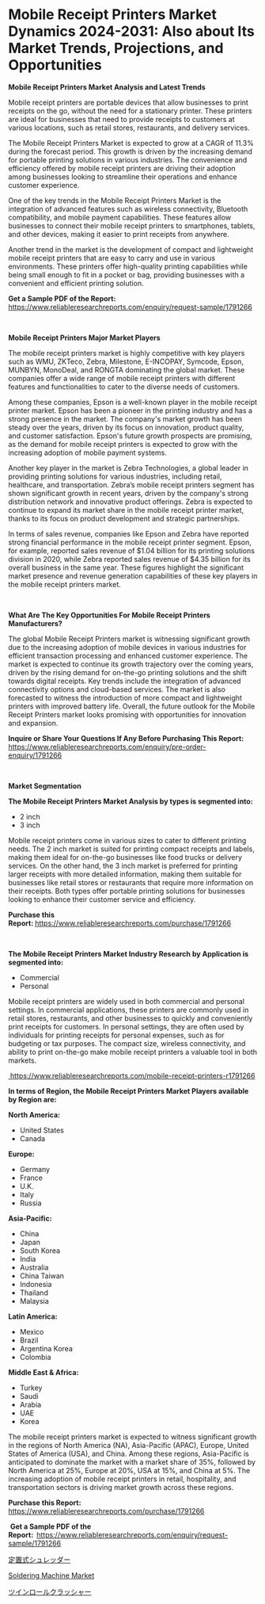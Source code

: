 <p><h1>Mobile Receipt Printers Market Dynamics 2024-2031: Also about Its Market Trends, Projections, and Opportunities</h1></p><p><strong>Mobile Receipt Printers Market Analysis and Latest Trends</strong></p>
<p><p>Mobile receipt printers are portable devices that allow businesses to print receipts on the go, without the need for a stationary printer. These printers are ideal for businesses that need to provide receipts to customers at various locations, such as retail stores, restaurants, and delivery services.</p><p>The Mobile Receipt Printers Market is expected to grow at a CAGR of 11.3% during the forecast period. This growth is driven by the increasing demand for portable printing solutions in various industries. The convenience and efficiency offered by mobile receipt printers are driving their adoption among businesses looking to streamline their operations and enhance customer experience.</p><p>One of the key trends in the Mobile Receipt Printers Market is the integration of advanced features such as wireless connectivity, Bluetooth compatibility, and mobile payment capabilities. These features allow businesses to connect their mobile receipt printers to smartphones, tablets, and other devices, making it easier to print receipts from anywhere.</p><p>Another trend in the market is the development of compact and lightweight mobile receipt printers that are easy to carry and use in various environments. These printers offer high-quality printing capabilities while being small enough to fit in a pocket or bag, providing businesses with a convenient and efficient printing solution.</p></p>
<p><strong>Get a Sample PDF of the Report:&nbsp;</strong> <a href="https://www.reliableresearchreports.com/enquiry/request-sample/1791266">https://www.reliableresearchreports.com/enquiry/request-sample/1791266</a></p>
<p>&nbsp;</p>
<p><strong>Mobile Receipt Printers Major Market Players</strong></p>
<p><p>The mobile receipt printers market is highly competitive with key players such as WMU, ZKTeco, Zebra, Milestone, E-INCOPAY, Symcode, Epson, MUNBYN, MonoDeal, and RONGTA dominating the global market. These companies offer a wide range of mobile receipt printers with different features and functionalities to cater to the diverse needs of customers.</p><p>Among these companies, Epson is a well-known player in the mobile receipt printer market. Epson has been a pioneer in the printing industry and has a strong presence in the market. The company's market growth has been steady over the years, driven by its focus on innovation, product quality, and customer satisfaction. Epson's future growth prospects are promising, as the demand for mobile receipt printers is expected to grow with the increasing adoption of mobile payment systems.</p><p>Another key player in the market is Zebra Technologies, a global leader in providing printing solutions for various industries, including retail, healthcare, and transportation. Zebra’s mobile receipt printers segment has shown significant growth in recent years, driven by the company's strong distribution network and innovative product offerings. Zebra is expected to continue to expand its market share in the mobile receipt printer market, thanks to its focus on product development and strategic partnerships.</p><p>In terms of sales revenue, companies like Epson and Zebra have reported strong financial performance in the mobile receipt printer segment. Epson, for example, reported sales revenue of $1.04 billion for its printing solutions division in 2020, while Zebra reported sales revenue of $4.35 billion for its overall business in the same year. These figures highlight the significant market presence and revenue generation capabilities of these key players in the mobile receipt printers market.</p></p>
<p>&nbsp;</p>
<p><strong>What Are The Key Opportunities For Mobile Receipt Printers Manufacturers?</strong></p>
<p><p>The global Mobile Receipt Printers market is witnessing significant growth due to the increasing adoption of mobile devices in various industries for efficient transaction processing and enhanced customer experience. The market is expected to continue its growth trajectory over the coming years, driven by the rising demand for on-the-go printing solutions and the shift towards digital receipts. Key trends include the integration of advanced connectivity options and cloud-based services. The market is also forecasted to witness the introduction of more compact and lightweight printers with improved battery life. Overall, the future outlook for the Mobile Receipt Printers market looks promising with opportunities for innovation and expansion.</p></p>
<p><strong>Inquire or Share Your Questions If Any Before Purchasing This Report:</strong> <a href="https://www.reliableresearchreports.com/enquiry/pre-order-enquiry/1791266">https://www.reliableresearchreports.com/enquiry/pre-order-enquiry/1791266</a></p>
<p>&nbsp;</p>
<p><strong>Market Segmentation</strong></p>
<p><strong>The Mobile Receipt Printers Market Analysis by types is segmented into:</strong></p>
<p><ul><li>2 inch</li><li>3 inch</li></ul></p>
<p><p>Mobile receipt printers come in various sizes to cater to different printing needs. The 2 inch market is suited for printing compact receipts and labels, making them ideal for on-the-go businesses like food trucks or delivery services. On the other hand, the 3 inch market is preferred for printing larger receipts with more detailed information, making them suitable for businesses like retail stores or restaurants that require more information on their receipts. Both types offer portable printing solutions for businesses looking to enhance their customer service and efficiency.</p></p>
<p><strong>Purchase this Report:&nbsp;</strong><a href="https://www.reliableresearchreports.com/purchase/1791266">https://www.reliableresearchreports.com/purchase/1791266</a></p>
<p>&nbsp;</p>
<p><strong>The Mobile Receipt Printers Market Industry Research by Application is segmented into:</strong></p>
<p><ul><li>Commercial</li><li>Personal</li></ul></p>
<p><p>Mobile receipt printers are widely used in both commercial and personal settings. In commercial applications, these printers are commonly used in retail stores, restaurants, and other businesses to quickly and conveniently print receipts for customers. In personal settings, they are often used by individuals for printing receipts for personal expenses, such as for budgeting or tax purposes. The compact size, wireless connectivity, and ability to print on-the-go make mobile receipt printers a valuable tool in both markets.</p></p>
<p><a href="https://www.reliableresearchreports.com/mobile-receipt-printers-r1791266">&nbsp;https://www.reliableresearchreports.com/mobile-receipt-printers-r1791266</a></p>
<p><strong>In terms of Region, the Mobile Receipt Printers Market Players available by Region are:</strong></p>
<p>
    <p> <strong> North America: </strong>
        <ul>
            <li>United States</li>
            <li>Canada</li>
        </ul>
        </p> 
    <p> <strong> Europe: </strong>
        <ul>
            <li>Germany</li>
            <li>France</li>
            <li>U.K.</li>
            <li>Italy</li>
            <li>Russia</li>
        </ul>
        </p> 
    <p> <strong> Asia-Pacific: </strong>
        <ul>
            <li>China</li>
            <li>Japan</li>
            <li>South Korea</li>
            <li>India</li>
            <li>Australia</li>
            <li>China Taiwan</li>
            <li>Indonesia</li>
            <li>Thailand</li>
            <li>Malaysia</li>
        </ul>
        </p> 
    <p> <strong> Latin America: </strong>
        <ul>
            <li>Mexico</li>
            <li>Brazil</li>
            <li>Argentina Korea</li>
            <li>Colombia</li>
        </ul>
        </p> 
    <p> <strong> Middle East & Africa: </strong>
        <ul>
            <li>Turkey</li>
            <li>Saudi</li>
            <li>Arabia</li>
            <li>UAE</li>
            <li>Korea</li>
        </ul>
    </p>
    </p>
<p><p>The mobile receipt printers market is expected to witness significant growth in the regions of North America (NA), Asia-Pacific (APAC), Europe, United States of America (USA), and China. Among these regions, Asia-Pacific is anticipated to dominate the market with a market share of 35%, followed by North America at 25%, Europe at 20%, USA at 15%, and China at 5%. The increasing adoption of mobile receipt printers in retail, hospitality, and transportation sectors is driving market growth across these regions.</p></p>
<p><strong>Purchase this Report: </strong><a href="https://www.reliableresearchreports.com/purchase/1791266">https://www.reliableresearchreports.com/purchase/1791266</a></p>
<p>&nbsp;<strong>Get a Sample PDF of the Report:&nbsp;&nbsp;</strong><a href="https://www.reliableresearchreports.com/enquiry/request-sample/1791266">https://www.reliableresearchreports.com/enquiry/request-sample/1791266</a></p>
<p><strong></strong></p>
<p><p><a href="https://github.com/RodHoppe07/Market-Research-Report-List-1/blob/main/575484529520.md">定置式シュレッダー</a></p><p><a href="https://github.com/mbisetmhermsr/Market-Research-Report-List-2/blob/main/soldering-machine-market.md">Soldering Machine Market</a></p><p><a href="https://github.com/laurenreichert/Market-Research-Report-List-1/blob/main/186536229519.md">ツインロールクラッシャー</a></p></p>